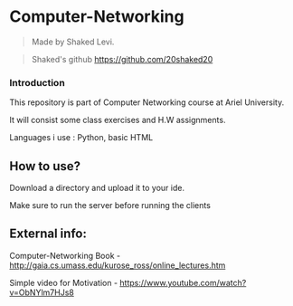 # Computer-Networking

> Made by Shaked Levi.

>Shaked's github https://github.com/20shaked20

### Introduction
This repository is part of Computer Networking course at Ariel University.
>
It will consist some class exercises and H.W assignments.
>
Languages i use : Python, basic HTML


## How to use?
Download a directory and upload it to your ide.
>
Make sure to run the server before running the clients

## External info:

Computer-Networking Book - http://gaia.cs.umass.edu/kurose_ross/online_lectures.htm
>
Simple video for Motivation - https://www.youtube.com/watch?v=ObNYlm7HJs8
